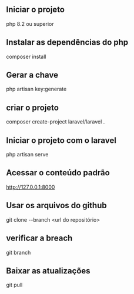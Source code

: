 ## Iniciar o projeto 

php 8.2 ou superior

## Instalar as dependências do php
composer install

## Gerar a chave
php artisan key:generate

## criar o projeto
composer create-project laravel/laravel .

## Iniciar o projeto com o laravel

php artisan serve

## Acessar o conteúdo padrão

http://127.0.0.1:8000

## Usar os arquivos do github

git clone --branch <branch name> <url do repositório>

## verificar a breach

git branch

## Baixar as atualizações

git pull


